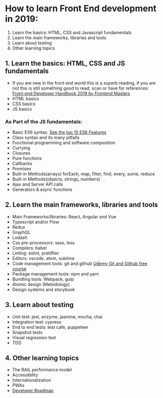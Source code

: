 # How to learn Front End development in 2019:

1. Learn the basics: HTML, CSS and Javascript fundamentals
2. Learn the main frameworks, libraries and tools
3. Learn about testing
4. Other learning topics

## 1. Learn the basics: HTML, CSS and JS fundamentals

- If you are new in the front end world this is a superb reading, if you are not this is still something good to read, scan or have for references: [Front-end Developer Handbook 2019 by Frontend Masters](https://frontendmasters.com/books/front-end-handbook/2019)
- HTML basics
- CSS basics
- JS basics

### As Part of the JS fundamentals:

- Basic ES6 syntax. [See the top 10 ES6 Features](https://blog.pragmatists.com/top-10-es6-features-by-example-80ac878794bb)
- Class syntax and its many pitfalls
- Functional programming and software composition
- Currying
- Closures
- Pure functions
- Callbacks
- Promises
- Built-in Methods(arrays) forEach, map, filter, find, every, some, reduce
- Built-in Methods(objects, strings, numbers)
- Ajax and Server API calls
- Generators & async functions

## 2. Learn the main frameworks, libraries and tools

- Main Frameworks/libraries: React, Angular and Vue
- Typescript and/or Flow
- Redux
- GraphQL
- Lodash
- Css pre-processors: sass, less
- Compilers: babel
- Linting: eslint, pretiffier
- Editors: vscode, atom, sublime
- Code management tools: git and github [Udemy Git and Github free course](https://www.udemy.com/git-started-with-github/?ranMID=39197&ranEAID=JVFxdTr9V80&ranSiteID=JVFxdTr9V80-9pqh6B2myu5GBcn3TCGDyQ&LSNPUBID=JVFxdTr9V80)
- Package management tools: npm and yarn
- Bundling tools: Webpack, gulp
- Atomic design (Metodology)
- Design systems and storybook

## 3. Learn about testing

- Unit test: jest, enzyme, jasmine, mocha, chai
- Integration test: cypress
- End to end tests: test cafe, puppeteer
- Snapshot tests
- Visual regression test
- TDD

## 4. Other learning topics

- The RAIL performance model
- Accessibility
- Internationalization
- PWAs
- [Developer Roadmap](www.freecodecamp.org/news/2019-web-developer-roadmap/)
